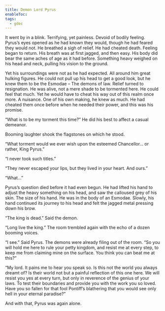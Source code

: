 ```yaml
---
title: Demon Lord Pyrus
enableToc: 
tags:
  - gdoc
---
```

It went by in a blink. Terrifying, yet painless. Devoid of bodily feeling. Pyrus’s eyes opened as he had known they would, though he had feared they would not. He breathed a sigh of relief. He had cheated death. Feeling began to return. His breath was at first jagged, and then easy. His body did bear the same aches of age as it had before. Something heavy weighed on his head and neck, pulling his vision to the ground.

Yet his surroundings were not as he had expected. All around him great hulking figures. He could not pull up his head to get a good look, but he knew them to be the Esmodae – The demons of law. Relief turned to resignation. He was alive, not a mere shade to be tormented here. He could feel that much. Yet he would have to cheat his way out of this realm once more. A nuisance. One of his own making, he knew as much. He had cheated them once before when he needed their power, and this was his promise. 

“What is to be my torment this time?” He did his best to affect a casual demeanor.

Booming laughter shook the flagstones on which he stood.

“What torment would we ever wish upon the esteemed Chancellor… or rather, King Pyrus.”

“I never took such titles.”

“They never escaped your lips, but they lived in your heart. And ours.”

“What…” 

Pyrus’s question died before it had even begun. He had lifted his hand to adjust the heavy something on his head, and saw the calloused grey of his skin. The size of his hand. He was in the body of an Esmodae. Slowly, his hand continued its journey to his head and felt the jagged metal pressing down his brow. 

“The king is dead.” Said the demon.

“Long live the king.” The room trembled again with the echo of a dozen booming voices.

“I see.” Said Pyrus. The demons were already filing out of the room. “So you will hold me here to rule your petty kingdom, and resist me at every step, to keep me from claiming mine on the surface. You think you can beat me at this?”

“My lord. It pains me to hear you speak so. Is this not the world you always dreamt of? Is their world not but a painful reflection of this one here. We will resist you yes at every turn, but only in reverence of the genius of your laws. To test their boundaries and provide you with the work you so loved. Have you so fallen for that fool Pontiff’s blathering that you would see only hell in your eternal paradise?”

And with that, Pyrus was again alone.
